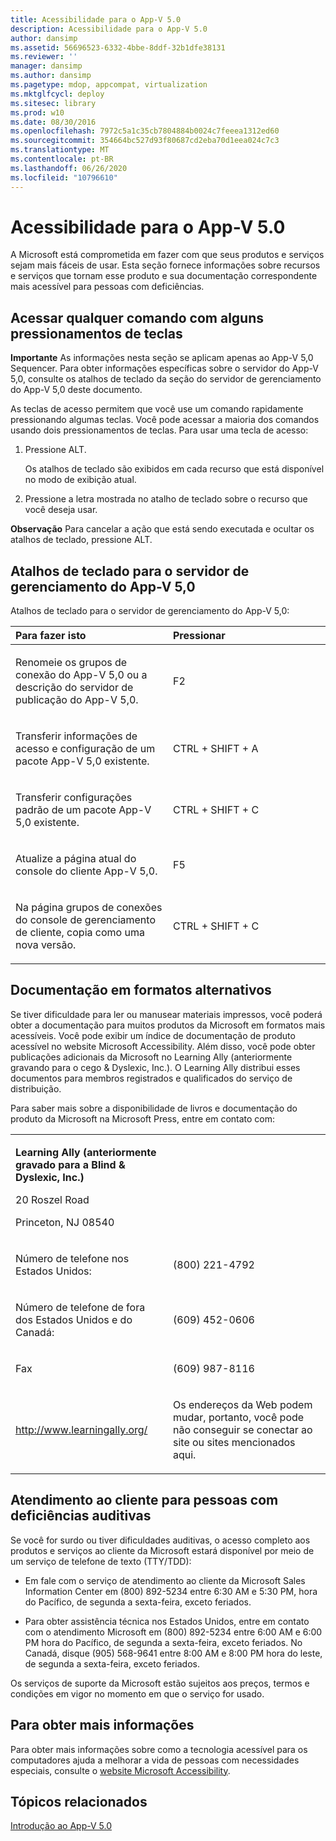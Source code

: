 ```yaml
---
title: Acessibilidade para o App-V 5.0
description: Acessibilidade para o App-V 5.0
author: dansimp
ms.assetid: 56696523-6332-4bbe-8ddf-32b1dfe38131
ms.reviewer: ''
manager: dansimp
ms.author: dansimp
ms.pagetype: mdop, appcompat, virtualization
ms.mktglfcycl: deploy
ms.sitesec: library
ms.prod: w10
ms.date: 08/30/2016
ms.openlocfilehash: 7972c5a1c35cb7804884b0024c7feeea1312ed60
ms.sourcegitcommit: 354664bc527d93f80687cd2eba70d1eea024c7c3
ms.translationtype: MT
ms.contentlocale: pt-BR
ms.lasthandoff: 06/26/2020
ms.locfileid: "10796610"
---
```

# Acessibilidade para o App-V 5.0


A Microsoft está comprometida em fazer com que seus produtos e serviços sejam mais fáceis de usar. Esta seção fornece informações sobre recursos e serviços que tornam esse produto e sua documentação correspondente mais acessível para pessoas com deficiências.

## Acessar qualquer comando com alguns pressionamentos de teclas


**Importante**  As informações nesta seção se aplicam apenas ao App-V 5,0 Sequencer. Para obter informações específicas sobre o servidor do App-V 5,0, consulte os atalhos de teclado da seção do servidor de gerenciamento do App-V 5,0 deste documento.

 

As teclas de acesso permitem que você use um comando rapidamente pressionando algumas teclas. Você pode acessar a maioria dos comandos usando dois pressionamentos de teclas. Para usar uma tecla de acesso:

1.  Pressione ALT.

    Os atalhos de teclado são exibidos em cada recurso que está disponível no modo de exibição atual.

2.  Pressione a letra mostrada no atalho de teclado sobre o recurso que você deseja usar.

**Observação**  Para cancelar a ação que está sendo executada e ocultar os atalhos de teclado, pressione ALT.

 

## Atalhos de teclado para o servidor de gerenciamento do App-V 5,0


Atalhos de teclado para o servidor de gerenciamento do App-V 5,0:

<table>
<colgroup>
<col width="50%" />
<col width="50%" />
</colgroup>
<thead>
<tr class="header">
<th align="left">Para fazer isto</th>
<th align="left">Pressionar</th>
</tr>
</thead>
<tbody>
<tr class="odd">
<td align="left"><p>Renomeie os grupos de conexão do App-V 5,0 ou a descrição do servidor de publicação do App-V 5,0.</p></td>
<td align="left"><p>F2</p></td>
</tr>
<tr class="even">
<td align="left"><p>Transferir informações de acesso e configuração de um pacote App-V 5,0 existente.</p></td>
<td align="left"><p>CTRL + SHIFT + A</p></td>
</tr>
<tr class="odd">
<td align="left"><p>Transferir configurações padrão de um pacote App-V 5,0 existente.</p></td>
<td align="left"><p>CTRL + SHIFT + C</p></td>
</tr>
<tr class="even">
<td align="left"><p>Atualize a página atual do console do cliente App-V 5,0.</p></td>
<td align="left"><p>F5</p></td>
</tr>
<tr class="odd">
<td align="left"><p>Na <strong> </strong> página grupos de conexões do console de gerenciamento de cliente, copia como uma nova versão.</p></td>
<td align="left"><p>CTRL + SHIFT + C</p></td>
</tr>
</tbody>
</table>

 

## Documentação em formatos alternativos


Se tiver dificuldade para ler ou manusear materiais impressos, você poderá obter a documentação para muitos produtos da Microsoft em formatos mais acessíveis. Você pode exibir um índice de documentação de produto acessível no website Microsoft Accessibility. Além disso, você pode obter publicações adicionais da Microsoft no Learning Ally (anteriormente gravando para o cego & Dyslexic, Inc.). O Learning Ally distribui esses documentos para membros registrados e qualificados do serviço de distribuição.

Para saber mais sobre a disponibilidade de livros e documentação do produto da Microsoft na Microsoft Press, entre em contato com:

<table>
<colgroup>
<col width="50%" />
<col width="50%" />
</colgroup>
<tbody>
<tr class="odd">
<td align="left"><p><strong>Learning Ally (anteriormente gravado para a Blind &amp; Dyslexic, Inc.)</strong></p>
<p>20 Roszel Road</p>
<p>Princeton, NJ 08540</p></td>
<td align="left"><p></p></td>
</tr>
<tr class="even">
<td align="left"><p>Número de telefone nos Estados Unidos:</p></td>
<td align="left"><p>(800) 221-4792</p></td>
</tr>
<tr class="odd">
<td align="left"><p>Número de telefone de fora dos Estados Unidos e do Canadá:</p></td>
<td align="left"><p>(609) 452-0606</p></td>
</tr>
<tr class="even">
<td align="left"><p>Fax</p></td>
<td align="left"><p>(609) 987-8116</p></td>
</tr>
<tr class="odd">
<td align="left"><p><a href="https://go.microsoft.com/fwlink/?linkid=239" data-raw-source="[http://www.learningally.org/](https://go.microsoft.com/fwlink/?linkid=239)">http://www.learningally.org/</a></p></td>
<td align="left"><p>Os endereços da Web podem mudar, portanto, você pode não conseguir se conectar ao site ou sites mencionados aqui.</p></td>
</tr>
</tbody>
</table>

 

## Atendimento ao cliente para pessoas com deficiências auditivas


Se você for surdo ou tiver dificuldades auditivas, o acesso completo aos produtos e serviços ao cliente da Microsoft estará disponível por meio de um serviço de telefone de texto (TTY/TDD):

-   Em fale com o serviço de atendimento ao cliente da Microsoft Sales Information Center em (800) 892-5234 entre 6:30 AM e 5:30 PM, hora do Pacífico, de segunda a sexta-feira, exceto feriados.

-   Para obter assistência técnica nos Estados Unidos, entre em contato com o atendimento Microsoft em (800) 892-5234 entre 6:00 AM e 6:00 PM hora do Pacífico, de segunda a sexta-feira, exceto feriados. No Canadá, disque (905) 568-9641 entre 8:00 AM e 8:00 PM hora do leste, de segunda a sexta-feira, exceto feriados.

Os serviços de suporte da Microsoft estão sujeitos aos preços, termos e condições em vigor no momento em que o serviço for usado.

## Para obter mais informações


Para obter mais informações sobre como a tecnologia acessível para os computadores ajuda a melhorar a vida de pessoas com necessidades especiais, consulte o [website Microsoft Accessibility](https://go.microsoft.com/fwlink/?linkid=8431).

## Tópicos relacionados


[Introdução ao App-V 5.0](getting-started-with-app-v-50--rtm.md)

 

 






